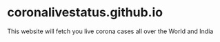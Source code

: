 # coronalivestatus.github.io
This website will fetch you live corona cases all over the World and India
